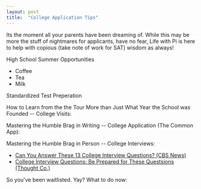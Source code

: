 ```yaml
---
layout: post
title:  "College Application Tips"
---
```

Its the moment all your parents have been dreaming of. While this may be more the stuff of nightmares for applicants, have no fear, Life with Pi is here to help with copious (take note of work for SAT) wisdom as always!

High School Summer Opportunities
* Coffee
* Tea
* Milk  
 
Standardized Test Preperation

 
How to Learn from the the Tour More than Just What Year the School was Founded -- College Visits:
 
 
Mastering the Humble Brag in Writing -- College Application (The Common App):
  
 
Mastering the Humble Brag in Person -- College Interviews:
* [Can You Answer These 13 College Interview Questions? (CBS News)][13Qs]
* [College Interview Questions: Be Prepared for These Questsions (Thought Co.)][ThoCo]


So you've been waitlisted. Yay? What to do now:

  
[13Qs]: https://www.cbsnews.com/news/can-you-answer-these-13-college-interview-questions/
[ThoCo]: https://www.thoughtco.com/college-interview-questions-788893

